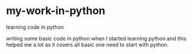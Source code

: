 # my-work-in-python
learning code in python

writing some basic code in python when I started learning python and this helped me a lot as it covers all basic one need to start with
python.
